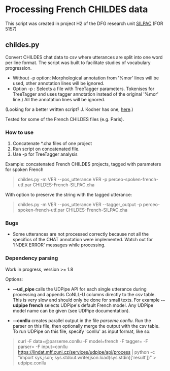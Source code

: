 # Processing French CHILDES data

This script was created in project H2 of the DFG research unit [SILPAC](https://silpac.uni-mannheim.de) (FOR 5157)

## childes.py

Convert CHILDES chat data to csv where utterances are split into one word per line format.
The script was built to facilitate studies of vocabulary progression.

- Without -p option: Morphological annotation from '%mor' lines will be used, other annotation lines will be ignored.
- Option -p <parameters>: Selects a file with TreeTagger parameters.  Tokenises for TreeTagger and uses tagger annotation instead of the original '%mor' line.) All the annotation lines will be ignored.

(Looking for a better written script? J. Kodner has one, [here](https://github.com/jkodner05/method.git).)

Tested for some of the French CHILDES files (e.g. Paris).

### How to use

1. Concatenate *.cha files of one project
2. Run script on concatenated file.
3. Use -p <parameters> for TreeTagger analysis

Example: concatenated French CHILDES projects, tagged with parameters for spoken French

> childes.py -m VER --pos_utterance VER -p perceo-spoken-french-utf.par CHILDES-French-SILPAC.cha

With option to preserve the string with the tagged utterance:

> childes.py -m VER --pos_utterance VER --tagger_output -p perceo-spoken-french-utf.par CHILDES-French-SILPAC.cha

### Bugs

- Some utterances are not processed correctly because not all the specifics of the CHAT annotation were implemented.  Watch out for 'INDEX ERROR' messages while processing.

### Dependency parsing

Work in progress, version >= 1.8

Options:

- **--ud_pipe <model>** calls the UDPipe API for each single utterance during processing and appends CoNLL-U columns directly to the csv table.  This is very slow and should only be done for small texts.  For example **--udpipe french** selects UDPipe's default French model.  Any UDPipe model name can be given (see UDPipe documentation).

- **--conllu** creates parallel output in the file _parseme.conllu_.  Run the parser on this file, then optionally merge the output with the csv table.  To run UDPipe on this file, specify 'conllu' as input format, like so:

> curl -F data=@parseme.conllu  -F model=french -F tagger= -F parser= -F input=conllu https://lindat.mff.cuni.cz/services/udpipe/api/process | python -c "import sys,json; sys.stdout.write(json.load(sys.stdin)['result'])" > udpipe.conllu
